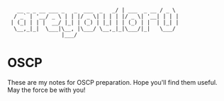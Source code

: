 ````                                   _             ___  
   __ _ _ __ ___ _   _  ___  _   _/ | ___  _ __ / _ \ 
  / _` | '__/ _ \ | | |/ _ \| | | | |/ _ \| '__| | | |
 | (_| | | |  __/ |_| | (_) | |_| | | (_) | |  | |_| |
  \__,_|_|  \___|\__, |\___/ \__,_|_|\___/|_|   \___/ 
                 |___/                                

````

# OSCP
These are my notes for OSCP preparation. Hope you'll find them useful.
May the force be with you!

